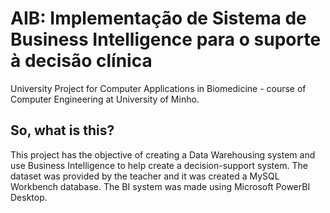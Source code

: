 # AIB: Implementação de Sistema de Business Intelligence para o suporte à decisão clínica
University Project for Computer Applications in Biomedicine - course of Computer Engineering at University of Minho.

## So, what is this?
This project has the objective of creating a Data Warehousing system and use Business Intelligence to help create a decision-support system. The dataset was provided by the teacher and it was created a MySQL Workbench database. The BI system was made using Microsoft PowerBI Desktop.
